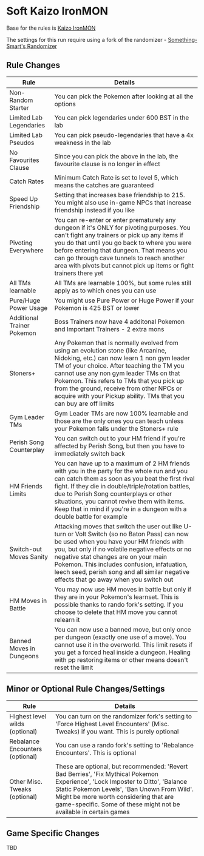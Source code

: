# Soft Kaizo IronMON

Base for the rules is [Kaizo IronMON](http://ironmon.gg)

The settings for this run require using a fork of the randomizer - [Something-Smart's Randomizer](https://github.com/something-smart/ironmon-randomizer)

## Rule Changes
| Rule                           | Details                                                                                                                                 |
|--------------------------------|-----------------------------------------------------------------------------------------------------------------------------------------|
| Non-Random Starter             | You can pick the Pokemon after looking at all the options                                                                               |
| Limited Lab Legendaries        | You can pick legendaries under 600 BST in the lab                                                                                       |
| Limited Lab Pseudos            | You can pick pseudo-legendaries that have a 4x weakness in the lab                                                                      |
| No Favourites Clause           | Since you can pick the above in the lab, the favourite clause is no longer in effect                                                    |
| Catch Rates                    | Minimum Catch Rate is set to level 5, which means the catches are guaranteed                                                            |
| Speed Up Friendship            | Setting that increases base friendship to 215. You might also use in-game NPCs that increase friendship instead if you like             |
| Pivoting Everywhere            | You can re-enter or enter prematurely any dungeon if it's ONLY for pivoting purposes. You can't fight any trainers or pick up any items if you do that until you go back to where you were before entering that dungeon. That means you can go through cave tunnels to reach another area with pivots but cannot pick up items or fight trainers there yet |
| All TMs learnable              | All TMs are learnable 100%, but some rules still apply as to which ones you can use                                                     |
| Pure/Huge Power Usage          | You might use Pure Power or Huge Power if your Pokemon is 425 BST or lower                                                              |
| Additional Trainer Pokemon     | Boss Trainers now have 4 additonal Pokemon and Important Trainers - 2 extra mons                                                        |
| Stoners+                       | Any Pokemon that is normally evolved from using an evolution stone (like Arcanine, Nidoking, etc.) can now learn 1 non gym leader TM of your choice. After teaching the TM you cannot use any non gym leader TMs on that Pokemon. This refers to TMs that you pick up from the ground, receive from other NPCs or acquire with your Pickup ability. TMs that you can buy are off limits |
| Gym Leader TMs                 | Gym Leader TMs are now 100% learnable and those are the only ones you can teach unless your Pokemon falls under the Stoners+ rule       |
| Perish Song Counterplay        | You can switch out to your HM friend if you're affected by Perish Song, but then you have to immediately switch back                    |
| HM Friends Limits              | You can have up to a maximum of 2 HM friends with you in the party for the whole run and you can catch them as soon as you beat the first rival fight. If they die in double/triple/rotation battles, due to Perish Song counterplays or other situations, you cannot revive them with items. Keep that in mind if you're in a dungeon with a double battle for example |
| Switch-out Moves Sanity        | Attacking moves that switch the user out like U-turn or Volt Switch (so no Baton Pass) can now be used when you have your HM friends with you, but only if no volatile negative effects or no negative stat changes are on your main Pokemon. This includes confusion, infatuation, leech seed, perish song and all similar negative effects that go away when you switch out |
| HM Moves in Battle             | You may now use HM moves in battle but only if they are in your Pokemon's learnset. This is possible thanks to rando fork's setting. If you choose to delete that HM move you cannot relearn it |
| Banned Moves in Dungeons       | You can now use a banned move, but only once per dungeon (exactly one use of a move). You cannot use it in the overworld. This limit resets if you get a forced heal inside a dungeon. Healing with pp restoring items or other means doesn't reset the limit |

## Minor or Optional Rule Changes/Settings
| Rule                           | Details                                                                                                                                 |
|--------------------------------|-----------------------------------------------------------------------------------------------------------------------------------------|
| Highest level wilds (optional) | You can turn on the randomizer fork's setting to 'Force Highest Level Encounters' (Misc. Tweaks) if you want. This is purely optional   |
| Rebalance Encounters (optional)| You can use a rando fork's setting to 'Rebalance Encounters'. This is optional                                                          |
| Other Misc. Tweaks (optional)  | These are optional, but recommended: 'Revert Bad Berries', 'Fix Mythical Pokemon Experience', 'Lock Imposter to Ditto', 'Balance Static Pokemon Levels', 'Ban Unown From Wild'. Might be more worth considering that are game-specific. Some of these might not be available in certain games |

## Game Specific Changes

TBD
